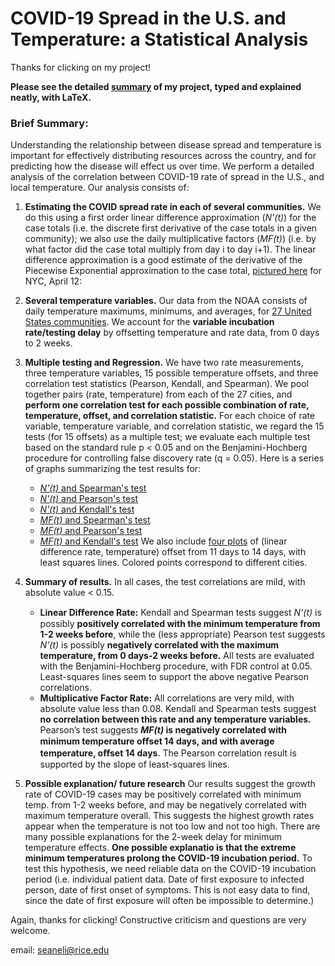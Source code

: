 # COVID-19 Spread in the U.S. and Temperature: a Statistical Analysis

Thanks for clicking on my project!


**Please see the detailed [summary](https://github.com/seaneli/CHRP-Competition-Repository/blob/master/PRESENTATION.pdf) of my project, typed and explained neatly, with LaTeX.**


### Brief Summary:

Understanding the relationship between disease spread and temperature is important for effectively distributing resources across the country, and for predicting how the disease will effect us over time. We perform a detailed analysis of the correlation between COVID-19 rate of spread in the U.S., and local temperature. Our analysis consists of: 

1. **Estimating the COVID spread rate in each of several communities.** We do this using a first order linear difference approximation (_N'(t)_) for the case totals (i.e. the discrete first derivative of the case totals in a given community); we also use the daily multiplicative factors (_MF(t)_) (i.e. by what factor did the case total multiply from day i to day i+1). The linear difference approximation is a good estimate of the derivative of the Piecewise Exponential approximation to the case total, [pictured here](https://github.com/seaneli/CHRP-Competition-Repository/blob/master/PWE_NY_Apr12.pdf) for NYC, April 12:

2. **Several temperature variables.** Our data from the NOAA consists of daily temperature maximums, minimums, and averages, for [27 United States communities](https://github.com/seaneli/CHRP-Competition-Repository/blob/master/USMAP.png). We account for the **variable incubation rate/testing delay** by offsetting temperature and rate data, from 0 days to 2 weeks.

3. **Multiple testing and Regression.** We have two rate measurements, three temperature variables, 15 possible temperature offsets, and three correlation test statistics (Pearson, Kendall, and Spearman). We pool together pairs (rate, temperature) from each of the 27 cities, and **perform one correlation test for each possible combination of rate, temperature, offset, and correlation statistic.** For each choice of rate variable, temperature variable, and correlation statistic, we regard the 15 tests (for 15 offsets) as a multiple test; we evaluate each multiple test based on the standard rule p < 0.05 and on the Benjamini-Hochberg procedure for controlling false discovery rate (q = 0.05). Here is a series of graphs summarizing the test results for:
   * [_N'(t)_ and Spearman's test](https://github.com/seaneli/CHRP-Competition-Repository/blob/master/result_LD_spearman.png)
   * [_N'(t)_ and Pearson's test](https://github.com/seaneli/CHRP-Competition-Repository/blob/master/result_LD_pearson.png)
   * [_N'(t)_ and Kendall's test](https://github.com/seaneli/CHRP-Competition-Repository/blob/master/result_LD_kendall.png)
   * [_MF(t)_ and Spearman's test](https://github.com/seaneli/CHRP-Competition-Repository/blob/master/result_MF_spearman.png)
   * [_MF(t)_ and Pearson's test](https://github.com/seaneli/CHRP-Competition-Repository/blob/master/result_MF_pearson.png)
   * [_MF(t)_ and Kendall's test](https://github.com/seaneli/CHRP-Competition-Repository/blob/master/result_MF_kendall.png)
   We also include [four plots](https://github.com/seaneli/CHRP-Competition-Repository/blob/master/deriv_mintemp_11_14.pdf) of (linear            difference rate, temperature) offset from 11 days to 14 days, with least squares lines. Colored points correspond to different cities.
   
4. **Summary of results.** In all cases, the test correlations are mild, with absolute value < 0.15. 

   * **Linear Diﬀerence Rate:** Kendall and Spearman tests suggest _N'(t)_ is possibly **positively correlated with the minimum temperature from 1-2 weeks before**, while the (less appropriate) Pearson test suggests _N'(t)_ is possibly **negatively correlated with the maximum temperature, from 0 days-2 weeks before.** All tests are evaluated with the Benjamini-Hochberg procedure, with FDR control at 0.05. Least-squares lines seem to support the above negative Pearson correlations. 
   * **Multiplicative Factor Rate:** All correlations are very mild, with absolute value less than 0.08. Kendall and Spearman tests suggest **no correlation between this rate and any temperature variables.** Pearson’s test suggests **_MF(t)_ is negatively correlated with minimum temperature oﬀset 14 days, and with average temperature, oﬀset 14 days**. The Pearson correlation result is supported by the slope of least-squares lines.
   
 5. **Possible explanation/ future research** Our results suggest the growth rate of COVID-19 cases may be positively correlated with minimum temp. from 1-2 weeks before, and may be negatively correlated with maximum temperature overall. This suggests the highest growth rates appear when the temperature is not too low and not too high. There are many possible explanations for the 2-week delay for minimum temperature effects. **One possible explanatio is that the extreme minimum temperatures prolong the COVID-19 incubation period.** To test this hypothesis, we need reliable data on the COVID-19 incubation period (i.e. individual patient data. Date of first exposure to infected person, date of first onset of symptoms. This is not easy data to find, since the date of first exposure will often be impossible to determine.)


Again, thanks for clicking! Constructive criticism and questions are very welcome. 

email: seaneli@rice.edu




